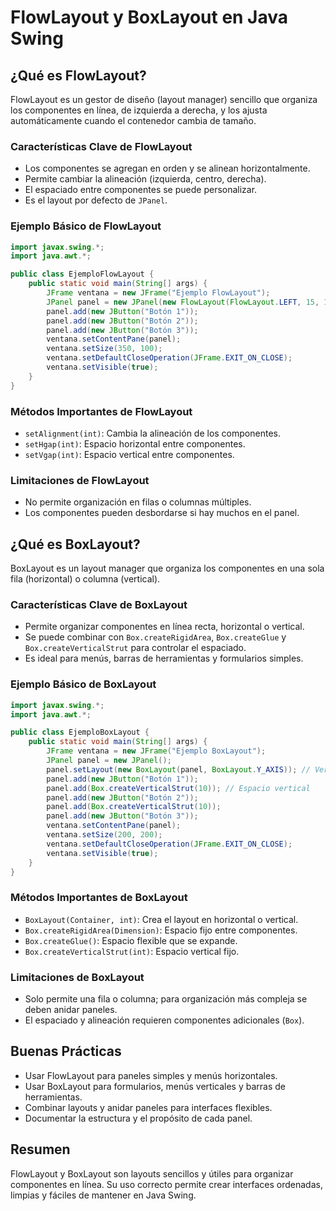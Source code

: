 # FlowLayout y BoxLayout en Java Swing

## ¿Qué es FlowLayout?
FlowLayout es un gestor de diseño (layout manager) sencillo que organiza los componentes en línea, de izquierda a derecha, y los ajusta automáticamente cuando el contenedor cambia de tamaño.

### Características Clave de FlowLayout
- Los componentes se agregan en orden y se alinean horizontalmente.
- Permite cambiar la alineación (izquierda, centro, derecha).
- El espaciado entre componentes se puede personalizar.
- Es el layout por defecto de `JPanel`.

### Ejemplo Básico de FlowLayout
```java
import javax.swing.*;
import java.awt.*;

public class EjemploFlowLayout {
    public static void main(String[] args) {
        JFrame ventana = new JFrame("Ejemplo FlowLayout");
        JPanel panel = new JPanel(new FlowLayout(FlowLayout.LEFT, 15, 10));
        panel.add(new JButton("Botón 1"));
        panel.add(new JButton("Botón 2"));
        panel.add(new JButton("Botón 3"));
        ventana.setContentPane(panel);
        ventana.setSize(350, 100);
        ventana.setDefaultCloseOperation(JFrame.EXIT_ON_CLOSE);
        ventana.setVisible(true);
    }
}
```

### Métodos Importantes de FlowLayout
- `setAlignment(int)`: Cambia la alineación de los componentes.
- `setHgap(int)`: Espacio horizontal entre componentes.
- `setVgap(int)`: Espacio vertical entre componentes.

### Limitaciones de FlowLayout
- No permite organización en filas o columnas múltiples.
- Los componentes pueden desbordarse si hay muchos en el panel.

## ¿Qué es BoxLayout?
BoxLayout es un layout manager que organiza los componentes en una sola fila (horizontal) o columna (vertical).

### Características Clave de BoxLayout
- Permite organizar componentes en línea recta, horizontal o vertical.
- Se puede combinar con `Box.createRigidArea`, `Box.createGlue` y `Box.createVerticalStrut` para controlar el espaciado.
- Es ideal para menús, barras de herramientas y formularios simples.

### Ejemplo Básico de BoxLayout
```java
import javax.swing.*;
import java.awt.*;

public class EjemploBoxLayout {
    public static void main(String[] args) {
        JFrame ventana = new JFrame("Ejemplo BoxLayout");
        JPanel panel = new JPanel();
        panel.setLayout(new BoxLayout(panel, BoxLayout.Y_AXIS)); // Vertical
        panel.add(new JButton("Botón 1"));
        panel.add(Box.createVerticalStrut(10)); // Espacio vertical
        panel.add(new JButton("Botón 2"));
        panel.add(Box.createVerticalStrut(10));
        panel.add(new JButton("Botón 3"));
        ventana.setContentPane(panel);
        ventana.setSize(200, 200);
        ventana.setDefaultCloseOperation(JFrame.EXIT_ON_CLOSE);
        ventana.setVisible(true);
    }
}
```

### Métodos Importantes de BoxLayout
- `BoxLayout(Container, int)`: Crea el layout en horizontal o vertical.
- `Box.createRigidArea(Dimension)`: Espacio fijo entre componentes.
- `Box.createGlue()`: Espacio flexible que se expande.
- `Box.createVerticalStrut(int)`: Espacio vertical fijo.

### Limitaciones de BoxLayout
- Solo permite una fila o columna; para organización más compleja se deben anidar paneles.
- El espaciado y alineación requieren componentes adicionales (`Box`).

## Buenas Prácticas
- Usar FlowLayout para paneles simples y menús horizontales.
- Usar BoxLayout para formularios, menús verticales y barras de herramientas.
- Combinar layouts y anidar paneles para interfaces flexibles.
- Documentar la estructura y el propósito de cada panel.

## Resumen
FlowLayout y BoxLayout son layouts sencillos y útiles para organizar componentes en línea. Su uso correcto permite crear interfaces ordenadas, limpias y fáciles de mantener en Java Swing.
